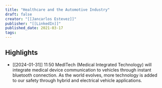 ```yaml
---
title: "Healthcare and the Automotive Industry"
draft: false
creator: "[[Jancarlos Estevez]]"
publisher: "[[LinkedIn]]"
published_date: 2021-03-17
tags:
---
```



## Highlights
* [[2024-01-31]] 11:50  MedITech (Medical Integrated Technology) will integrate medical device communication to vehicles through instant bluetooth connection. As the world evolves, more technology is added to our safety through hybrid and electrical vehicle applications.

